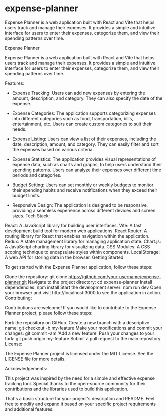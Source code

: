 # expense-planner
Expense Planner is a web application built with React and Vite that helps users track and manage their expenses. It provides a simple and intuitive interface for users to enter their expenses, categorize them, and view their spending patterns over time.


Expense Planner

Expense Planner is a web application built with React and Vite that helps users track and manage their expenses. It provides a simple and intuitive interface for users to enter their expenses, categorize them, and view their spending patterns over time.

Features:

- Expense Tracking: Users can add new expenses by entering the amount, description, and category. They can also specify the date of the expense.

- Expense Categories: The application supports categorizing expenses into different categories such as food, transportation, bills, entertainment, etc. Users can create custom categories to suit their needs.

- Expense Listing: Users can view a list of their expenses, including the date, description, amount, and category. They can easily filter and sort the expenses based on various criteria.

- Expense Statistics: The application provides visual representations of expense data, such as charts and graphs, to help users understand their spending patterns. Users can analyze their expenses over different time periods and categories.

- Budget Setting: Users can set monthly or weekly budgets to monitor their spending habits and receive notifications when they exceed their budget limits.

- Responsive Design: The application is designed to be responsive, providing a seamless experience across different devices and screen sizes.
Tech Stack:

React: A JavaScript library for building user interfaces.
Vite: A fast development build tool for modern web applications.
React Router: A routing library for React that enables navigation within the application.
Redux: A state management library for managing application state.
Chart.js: A JavaScript charting library for visualizing data.
CSS Modules: A CSS scoping technique to encapsulate styles within components.
LocalStorage: A web API for storing data in the browser.
Getting Started:

To get started with the Expense Planner application, follow these steps:

Clone the repository: git clone https://github.com/your-username/expense-planner.git
Navigate to the project directory: cd expense-planner
Install dependencies: npm install
Start the development server: npm run dev
Open your browser and visit http://localhost:3000 to see the application in action.
Contributing:

Contributions are welcome! If you would like to contribute to the Expense Planner project, please follow these steps:

Fork the repository on GitHub.
Create a new branch with a descriptive name: git checkout -b my-feature
Make your modifications and commit your changes: git commit -am 'Add a new feature'
Push your changes to your fork: git push origin my-feature
Submit a pull request to the main repository.
License:

The Expense Planner project is licensed under the MIT License. See the LICENSE file for more details.

Acknowledgements:

This project was inspired by the need for a simple and effective expense tracking tool. Special thanks to the open-source community for their contributions and the libraries used to build this application.

That's a basic structure for your project's description and README. Feel free to modify and expand it based on your specific project requirements and additional features.

